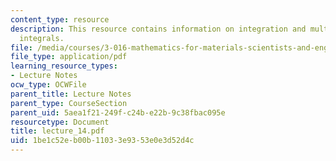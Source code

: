 ```yaml
---
content_type: resource
description: This resource contains information on integration and multidimensional
  integrals.
file: /media/courses/3-016-mathematics-for-materials-scientists-and-engineers-fall-2005/1be1c52eb00b11033e9353e0e3d52d4c_lecture_14.pdf
file_type: application/pdf
learning_resource_types:
- Lecture Notes
ocw_type: OCWFile
parent_title: Lecture Notes
parent_type: CourseSection
parent_uid: 5aea1f21-249f-c24b-e22b-9c38fbac095e
resourcetype: Document
title: lecture_14.pdf
uid: 1be1c52e-b00b-1103-3e93-53e0e3d52d4c
---
```

